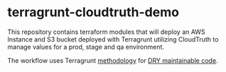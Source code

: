 # terragrunt-cloudtruth-demo
This repository contains terraform modules that will deploy an AWS Instance and S3 bucket deployed with Terragrunt utilizing CloudTruth to manage values for a prod, stage and qa environment.

The workflow uses Terragrunt [methodology](https://terragrunt.gruntwork.io/docs/getting-started/quick-start/#promote-immutable-versioned-terraform-modules-across-environments) for [DRY maintainable code](https://blog.gruntwork.io/terragrunt-how-to-keep-your-terraform-code-dry-and-maintainable-f61ae06959d8).



